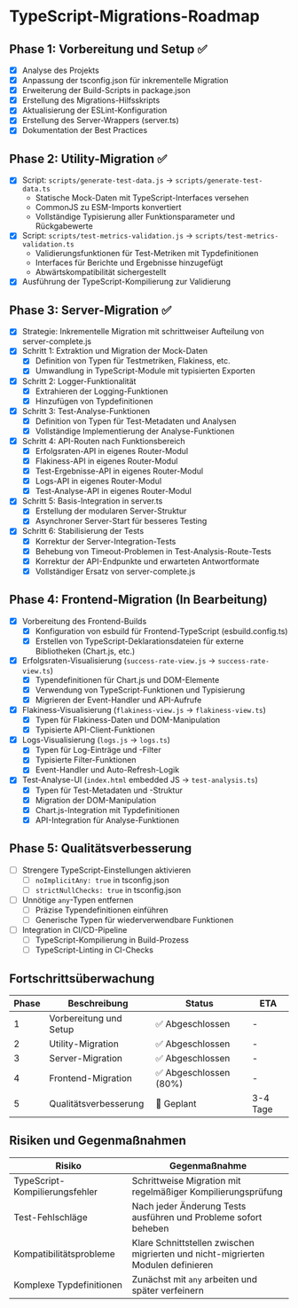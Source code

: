 # TypeScript-Migrations-Roadmap

## Phase 1: Vorbereitung und Setup ✅
- [x] Analyse des Projekts
- [x] Anpassung der tsconfig.json für inkrementelle Migration
- [x] Erweiterung der Build-Scripts in package.json
- [x] Erstellung des Migrations-Hilfsskripts
- [x] Aktualisierung der ESLint-Konfiguration
- [x] Erstellung des Server-Wrappers (server.ts)
- [x] Dokumentation der Best Practices

## Phase 2: Utility-Migration ✅
- [x] Script: `scripts/generate-test-data.js` → `scripts/generate-test-data.ts`
  - Statische Mock-Daten mit TypeScript-Interfaces versehen
  - CommonJS zu ESM-Imports konvertiert
  - Vollständige Typisierung aller Funktionsparameter und Rückgabewerte
- [x] Script: `scripts/test-metrics-validation.js` → `scripts/test-metrics-validation.ts`
  - Validierungsfunktionen für Test-Metriken mit Typdefinitionen
  - Interfaces für Berichte und Ergebnisse hinzugefügt
  - Abwärtskompatibilität sichergestellt
- [x] Ausführung der TypeScript-Kompilierung zur Validierung

## Phase 3: Server-Migration ✅
- [x] Strategie: Inkrementelle Migration mit schrittweiser Aufteilung von server-complete.js
- [x] Schritt 1: Extraktion und Migration der Mock-Daten
  - [x] Definition von Typen für Testmetriken, Flakiness, etc.
  - [x] Umwandlung in TypeScript-Module mit typisierten Exporten
- [x] Schritt 2: Logger-Funktionalität
  - [x] Extrahieren der Logging-Funktionen
  - [x] Hinzufügen von Typdefinitionen
- [x] Schritt 3: Test-Analyse-Funktionen
  - [x] Definition von Typen für Test-Metadaten und Analysen
  - [x] Vollständige Implementierung der Analyse-Funktionen
- [x] Schritt 4: API-Routen nach Funktionsbereich
  - [x] Erfolgsraten-API in eigenes Router-Modul
  - [x] Flakiness-API in eigenes Router-Modul
  - [x] Test-Ergebnisse-API in eigenes Router-Modul
  - [x] Logs-API in eigenes Router-Modul
  - [x] Test-Analyse-API in eigenes Router-Modul
- [x] Schritt 5: Basis-Integration in server.ts
  - [x] Erstellung der modularen Server-Struktur
  - [x] Asynchroner Server-Start für besseres Testing
- [x] Schritt 6: Stabilisierung der Tests
  - [x] Korrektur der Server-Integration-Tests
  - [x] Behebung von Timeout-Problemen in Test-Analysis-Route-Tests
  - [x] Korrektur der API-Endpunkte und erwarteten Antwortformate
  - [x] Vollständiger Ersatz von server-complete.js

## Phase 4: Frontend-Migration (In Bearbeitung)
- [x] Vorbereitung des Frontend-Builds
  - [x] Konfiguration von esbuild für Frontend-TypeScript (esbuild.config.ts)
  - [x] Erstellen von TypeScript-Deklarationsdateien für externe Bibliotheken (Chart.js, etc.)
- [x] Erfolgsraten-Visualisierung (`success-rate-view.js` → `success-rate-view.ts`)
  - [x] Typendefinitionen für Chart.js und DOM-Elemente
  - [x] Verwendung von TypeScript-Funktionen und Typisierung
  - [x] Migrieren der Event-Handler und API-Aufrufe
- [x] Flakiness-Visualisierung (`flakiness-view.js` → `flakiness-view.ts`)
  - [x] Typen für Flakiness-Daten und DOM-Manipulation
  - [x] Typisierte API-Client-Funktionen
- [x] Logs-Visualisierung (`logs.js` → `logs.ts`)
  - [x] Typen für Log-Einträge und -Filter
  - [x] Typisierte Filter-Funktionen
  - [x] Event-Handler und Auto-Refresh-Logik
- [x] Test-Analyse-UI (`index.html` embedded JS → `test-analysis.ts`)
  - [x] Typen für Test-Metadaten und -Struktur
  - [x] Migration der DOM-Manipulation
  - [x] Chart.js-Integration mit Typdefinitionen
  - [x] API-Integration für Analyse-Funktionen

## Phase 5: Qualitätsverbesserung
- [ ] Strengere TypeScript-Einstellungen aktivieren
  - [ ] `noImplicitAny: true` in tsconfig.json
  - [ ] `strictNullChecks: true` in tsconfig.json
- [ ] Unnötige `any`-Typen entfernen
  - [ ] Präzise Typendefinitionen einführen
  - [ ] Generische Typen für wiederverwendbare Funktionen
- [ ] Integration in CI/CD-Pipeline
  - [ ] TypeScript-Kompilierung in Build-Prozess
  - [ ] TypeScript-Linting in CI-Checks

## Fortschrittsüberwachung

| Phase | Beschreibung | Status | ETA |
|-------|-------------|--------|-----|
| 1 | Vorbereitung und Setup | ✅ Abgeschlossen | - |
| 2 | Utility-Migration | ✅ Abgeschlossen | - |
| 3 | Server-Migration | ✅ Abgeschlossen | - |
| 4 | Frontend-Migration | ✅ Abgeschlossen (80%) | - |
| 5 | Qualitätsverbesserung | 📝 Geplant | 3-4 Tage |

## Risiken und Gegenmaßnahmen

| Risiko | Gegenmaßnahme |
|--------|--------------|
| TypeScript-Kompilierungsfehler | Schrittweise Migration mit regelmäßiger Kompilierungsprüfung |
| Test-Fehlschläge | Nach jeder Änderung Tests ausführen und Probleme sofort beheben |
| Kompatibilitätsprobleme | Klare Schnittstellen zwischen migrierten und nicht-migrierten Modulen definieren |
| Komplexe Typdefinitionen | Zunächst mit `any` arbeiten und später verfeinern |
